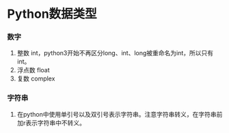 # Python数据类型
### 数字
1.  整数 int，python3开始不再区分long、int、long被重命名为int，所以只有int。
2.  浮点数 float
3.  复数 complex
### 字符串
1.  在python中使用单引号以及双引号表示字符串。注意字符串转义，在字符串前加r表示字符串中不转义。
<!--stackedit_data:
eyJoaXN0b3J5IjpbMTgwMTEyNDEwNiwtMTM4OTkwNjcsLTE2Mj
Y4NTEyNzgsNzI1MTkwOTM1XX0=
-->
